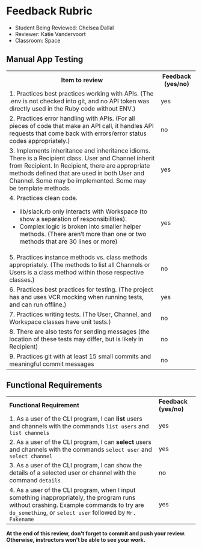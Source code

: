 # Feedback Rubric

- Student Being Reviewed: Chelsea Dallal
- Reviewer: Katie Vandervoort
- Classroom: Space

## Manual App Testing

<table>
  <tr>
    <th>Item to review</th>
    <th>Feedback (yes/no)</th>
  </tr>

  <tr>
    <td>
      1. Practices best practices working with APIs. (The .env is not checked into git, and no API token was directly used in the Ruby code without ENV.)
    </td>
    <td>
      yes
    </td>
  </tr>

  <tr>
    <td>
      2. Practices error handling with APIs. (For all pieces of code that make an API call, it handles API requests that come back with errors/error status codes appropriately.)
   </td>
   <td>
      no
   </td>
  </tr>

  <tr>
    <td>
      3. Implements inheritance and inheritance idioms. There is a Recipient class. User and Channel inherit from Recipient. In Recipient, there are appropriate methods defined that are used in both User and Channel. Some may be implemented. Some may be template methods.	
   </td>
   <td>
      yes
   </td>
  </tr>

  <tr>
    <td>
      4. Practices clean code. 
  <ul>

  <li>lib/slack.rb only interacts with Workspace (to show a separation of responsibilities). 

  <li>Complex logic is broken into smaller helper methods. (There aren’t more than one or two methods that are 30 lines or more)
  </li>
  </ul>
    </td>
   <td>
      yes
   </td>
  </tr>

  <tr>
   <td>
    5. Practices instance methods vs. class methods appropriately. (The methods to list all Channels or Users is a class method within those respective classes.)
   </td>
   <td>
      no
   </td>
  </tr>


  <tr>
    <td>
      6. Practices best practices for testing. (The project has and uses VCR mocking when running tests, and can run offline.)
    </td>
    <td>
      yes
    </td>
  </tr>


  <tr>
    <td>
      7. Practices writing tests. (The User, Channel, and Workspace classes have unit tests.)	
    </td>
    <td>
      no
    </td>
  </tr>


  <tr>
    <td>
      8. There are also tests for sending messages (the location of these tests may differ, but is likely in Recipient)	
    </td>
    <td>
      no
    </td>
  </tr>


  <tr>
    <td>
      9. Practices git with at least 15 small commits and meaningful commit messages	
   </td>
    <td>
      no
    </td>
  </tr>
</table>

## Functional Requirements

<table>
  <tr>
   <td><strong>Functional Requirement	</strong>
   </td>
   <td><strong>Feedback (yes/no)</strong>
   </td>
  </tr>
  <tr>
   <td>1. As a user of the CLI program, I can <strong>list</strong> users and channels with the commands <code>list users</code> and <code>list channels</code>
   </td>
   <td>
      yes
   </td>

  </tr>
  <tr>
   <td>2. As a user of the CLI program, I can <strong>select</strong> users and channels	with the commands <code>select user</code> and <code>select channel</code>
   </td>
   <td>
      yes
   </td>
  </tr>

  <tr>
   <td>3. As a user of the CLI program, I can show the details of a selected user or channel	with the command <code>details</code>
   </td>
   <td>
      no
   </td>
  </tr>

  <tr>
   <td>4. As a user of the CLI program, when I input something inappropriately, the program runs without crashing. Example commands to try are <code>do_something</code>, or <code>select user</code> followed by <code>Mr. Fakename</code>
   </td>
   <td>
      yes
   </td>
  </tr>
</table>

**At the end of this review, don't forget to commit and push your review. Otherwise, instructors won't be able to see your work.**
